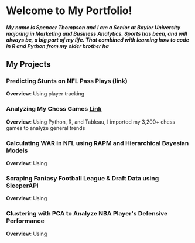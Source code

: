 # Welcome to My Portfolio!
##### My name is Spencer Thompson and I am a Senior at Baylor University majoring in Marketing and Business Analytics. Sports has been, and will always be, a big part of my life. That combined with learning how to code in R and Python from my older brother ha

## My Projects 
### Predicting Stunts on NFL Pass Plays (link)
**Overview**: Using player tracking

### Analyzing My Chess Games [Link](https://github.com/spencermt000/portfolio/blob/main/_posts/chess_myself.md)
**Overview**: Using Python, R, and Tableau, I imported my 3,200+ chess games to analyze general trends

### Calculating WAR in NFL using RAPM and Hierarchical Bayesian Models 
**Overview**: Using

### Scraping Fantasy Football League & Draft Data using SleeperAPI
**Overview**: Using

### Clustering with PCA to Analyze NBA Player's Defensive Performance
**Overview**: Using


